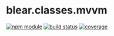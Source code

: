 # blear.classes.mvvm

[![npm module][npm-img]][npm-url]
[![build status][travis-img]][travis-url]
[![coverage][coveralls-img]][coveralls-url]

[travis-img]: https://img.shields.io/travis/blearjs/blear.classes.mvvm/master.svg?style=flat-square
[travis-url]: https://travis-ci.org/blearjs/blear.classes.mvvm

[npm-img]: https://img.shields.io/npm/v/blear.classes.mvvm.svg?style=flat-square
[npm-url]: https://www.npmjs.com/package/blear.classes.mvvm

[coveralls-img]: https://img.shields.io/coveralls/blearjs/blear.classes.mvvm/master.svg?style=flat-square
[coveralls-url]: https://coveralls.io/github/blearjs/blear.classes.mvvm?branch=master

